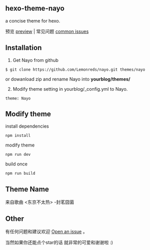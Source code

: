 ## hexo-theme-nayo

a concise theme for hexo.

预览 [preview](http://lemonreds.github.io) | 常见问题 [common issues](http://synch.site/2018/02/08/hexo-theme-nayo/)

## Installation

1. Get Nayo from github 
```
$ git clone https://github.com/Lemonreds/nayo.git themes/nayo
```

or dowanload zip and rename Nayo into **yourblog/themes/**  

2. Modify theme setting in yourblog/_config.yml to Nayo. 

```
theme: Nayo
```

## Modify theme

install dependencies
```
npm install 
```

modify theme
```
npm run dev
```

build once
```
npm run build
```

## Theme Name 

来自歌曲 <东京不太热> -封茗囧菌


## Other

有任何问题和建议欢迎 [Open an issue](https://github.com/Lemonreds/hexo-theme-Nayo/issues) 。

当然如果你还能点个star的话 就非常的可爱和谢谢啦 :)